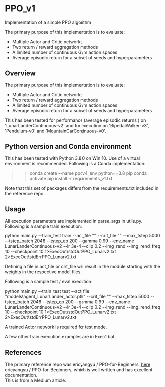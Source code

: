 # PPO_v1
Implementation of a simple PPO algorithm

The primary purpose of this implementation is to evaluate:
 - Multiple Actor and Critic networks
 - Two return / reward aggregation methods
 - A limited number of continuous Gym action spaces
 - Average episodic return for a subset of seeds and hyperparameters 

## Overview
The primary purpose of this implementation is to evaluate:
 - Multiple Actor and Critic networks
 - Two return / reward aggregation methods
 - A limited number of continuous Gym action spaces
 - Average episodic return for a subset of seeds and hyperparameters 

This has been tested for performance (average episodic returns ) on  'LunarLanderContinuous-v2' 
and for execution on 'BipedalWalker-v3', 'Pendulum-v0' and 'MountainCarContinuous-v0'.

## Python version and Conda environment
This has been tested with Python 3.8.0 on Win 10.  Use of a virtual environment is recommended.
Following is a Conda implementation:

>>conda create --name ppov4_env python==3.8 pip
>>conda activate
>>pip install -r requirements_v1.txt

Note that this set of packages differs from the requirements.txt included in the reference repo.

## Usage
All execution parameters are implemented in parse_args in utils.py.  Following is a sample train
execution:

python main.py --train_test train --act_file "" --crit_file "" --max_tstep 5000 --tstep_batch 2048 --tstep_ep 200 --gamma 0.99 --env_name LunarLanderContinuous-v2 --lr 3e-4 --clip 0.2 --img_rend --img_rend_freq 10 --checkpoint 10 1>ExecOut\stdOutPPO_Lunarv2.txt  2>ExecOut\stdErrPPO_Lunarv2.txt

Defining a file in act_file or crit_file will result in the module starting with the weights in 
the respective model files.

Following is a sample test / eval execution:

python main.py --train_test test --act_file "models\\agent_LunarLander_actor.pth" --crit_file "" --max_tstep 5000 --tstep_batch 2048 --tstep_ep 200 --gamma 0.99 --env_name LunarLanderContinuous-v2 --lr 3e-4 --clip 0.2 --img_rend --img_rend_freq 10 --checkpoint 10 1>ExecOut\stdOutPPO_Lunarv2.txt  2>ExecOut\stdErrPPO_Lunarv2.txt

A trained Actor network is required for test mode.

A few other train execution examples are in Exec1.bat.

## References
The primary reference repo was ericyangyu / PPO-for-Beginners, [here](https://github.com/ericyangyu/PPO-for-Beginners)
ericyangyu / PPO-for-Beginners, which is well written and has excellent documentation.  
This is from a Medium article.

